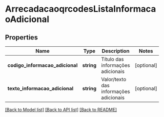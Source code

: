 # ArrecadacaoqrcodesListaInformacaoAdicional

## Properties
Name | Type | Description | Notes
------------ | ------------- | ------------- | -------------
**codigo_informacao_adicional** | **string** | Título das informações adicionais | [optional] 
**texto_informacao_adicional** | **string** | Valor/texto das informações adicionais | [optional] 

[[Back to Model list]](../../README.md#documentation-for-models) [[Back to API list]](../../README.md#documentation-for-api-endpoints) [[Back to README]](../../README.md)

